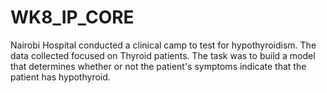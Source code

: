 # WK8_IP_CORE
Nairobi Hospital conducted a clinical camp to test for hypothyroidism. The data collected focused on Thyroid patients. The task was to build a model that determines whether or not the patient's symptoms indicate that the patient has hypothyroid.
